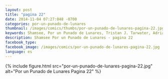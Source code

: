 ```yaml
---
layout: post
title: "pagina 22"
date: 2014-11-04 07:27:048 -0700
categories: por-un-punado-de-lunares
thumbnail: /images/comics/thumbs/por-un-punado-de-lunares-pagina-22.jpg
keywords: Shamsee, Por un Punado de Lunares, Tristan J. Tarwater, Adrian Ricker
description: Shamsee Por un Punado de Lunares - pagina 22
facebook_type: 
facebook_image: /images/comics/por-un-punado-de-lunares-pagina-22.jpg
language: es
---
```

{% include figure.html src="por-un-punado-de-lunares-pagina-22.jpg" alt="Por un Punado de Lunares Pagina 22" %}